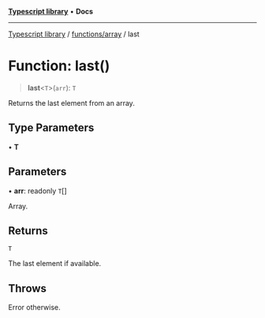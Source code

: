 [**Typescript library**](../../../index.md) • **Docs**

***

[Typescript library](../../../modules.md) / [functions/array](../index.md) / last

# Function: last()

> **last**\<`T`\>(`arr`): `T`

Returns the last element from an array.

## Type Parameters

• **T**

## Parameters

• **arr**: readonly `T`[]

Array.

## Returns

`T`

The last element if available.

## Throws

Error otherwise.
